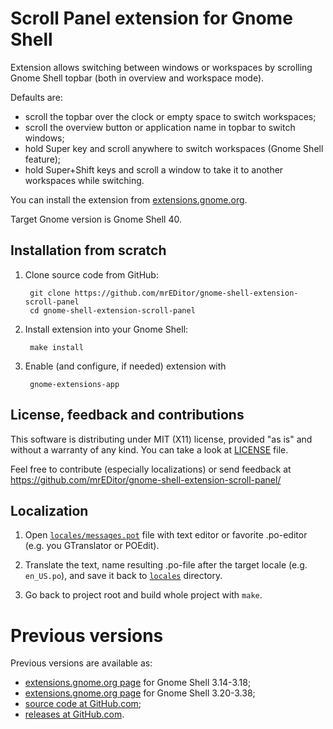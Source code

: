 # Scroll Panel extension for Gnome Shell

Extension allows switching between windows or workspaces by scrolling
Gnome Shell topbar (both in overview and workspace mode).

Defaults are:

- scroll the topbar over the clock or empty space to switch workspaces;
- scroll the overview button or application name in topbar to switch windows;
- hold Super key and scroll anywhere to switch workspaces (Gnome Shell feature);
- hold Super+Shift keys and scroll a window to take it to another workspaces while switching.

You can install the extension from [extensions.gnome.org](https://extensions.gnome.org/extension/1096/).

Target Gnome version is Gnome Shell 40.

## Installation from scratch

1. Clone source code from GitHub:

		git clone https://github.com/mrEDitor/gnome-shell-extension-scroll-panel
		cd gnome-shell-extension-scroll-panel
	
2. Install extension into your Gnome Shell:

		make install

3. Enable (and configure, if needed) extension with

		gnome-extensions-app


## License, feedback and contributions

This software is distributing under MIT (X11) license, provided "as is" and
without a warranty of any kind. You can take a look at [LICENSE](LICENSE) file.

Feel free to contribute (especially localizations) or send feedback at
https://github.com/mrEDitor/gnome-shell-extension-scroll-panel/


## Localization

1. Open [`locales/messages.pot`](locales/messages.pot) file with text editor or
favorite .po-editor (e.g. you GTranslator or POEdit).

2. Translate the text, name resulting .po-file after the target locale (e.g.
`en_US.po`), and save it back to [`locales`](locales) directory. 

3. Go back to project root and build whole project with `make`.


# Previous versions

Previous versions are available as:

- [extensions.gnome.org page](https://extensions.gnome.org/extension/932/) for Gnome Shell 3.14-3.18;
- [extensions.gnome.org page](https://extensions.gnome.org/extension/1096/) for Gnome Shell 3.20-3.38; 
- [source code at GitHub.com](https://github.com/mrEDitor/gnome-shell-extension-scroll-panel/);
- [releases at GitHub.com](https://github.com/mrEDitor/gnome-shell-extension-scroll-panel/releases).
